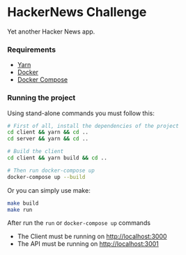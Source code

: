 # HackerNews Challenge
Yet another Hacker News app.

### Requirements

- [Yarn](https://yarnpkg.com/en/)
- [Docker](https://www.docker.com/get-started)
- [Docker Compose](https://docs.docker.com/compose/install/)

### Running the project

Using stand-alone commands you must follow this:
```sh
# First of all, install the dependencies of the project
cd client && yarn && cd ..
cd server && yarn && cd ..

# Build the client
cd client && yarn build && cd ..

# Then run docker-compose up
docker-compose up --build
```

Or you can simply use make:
```sh
make build
make run
```


After run the `run` or `docker-compose up` commands
- The Client must be running on [http://localhost:3000](http://localhost:3000)
- The API must be running on [http://localhost:3001](http://localhost:3001)

